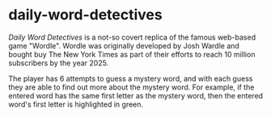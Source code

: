 # daily-word-detectives
_Daily Word Detectives_ is a not-so covert replica of the famous web-based game "Wordle". Wordle was originally developed by Josh Wardle and bought buy The New York Times as part of their efforts to reach 10 million subscribers by the year 2025.

The player has 6 attempts to guess a mystery word, and with each guess they are able to find out more about the mystery word. For example, if the entered word has the same first letter as the mystery word, then the entered word's first letter is highlighted in green.
